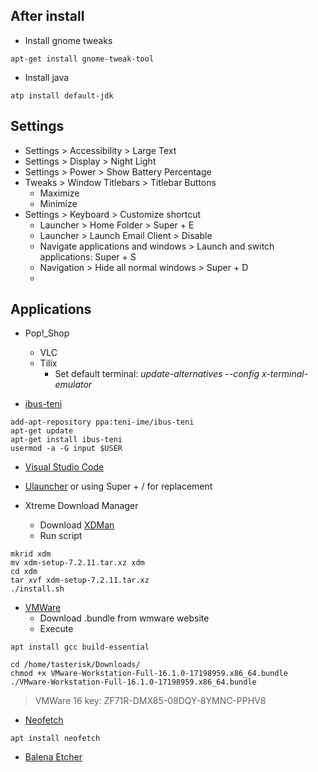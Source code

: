 ## After install
- Install gnome tweaks
```console
apt-get install gnome-tweak-tool
```

- Install java
```console
atp install default-jdk
```

## Settings

- Settings > Accessibility > Large Text
- Settings > Display > Night Light
- Settings > Power > Show Battery Percentage
- Tweaks > Window Titlebars > Titlebar Buttons
  - Maximize
  - Minimize
- Settings > Keyboard > Customize shortcut
  - Launcher > Home Folder > Super + E
  - Launcher > Launch Email Client > Disable
  - Navigate applications and windows > Launch and switch applications: Super + S
  - Navigation > Hide all normal windows > Super + D
  - 

## Applications
- Pop!_Shop
  - VLC
  - Tilix
    - Set default terminal: *update-alternatives --config x-terminal-emulator*

- [ibus-teni](https://github.com/teni-ime/ibus-teni)
```console
add-apt-repository ppa:teni-ime/ibus-teni
apt-get update
apt-get install ibus-teni
usermod -a -G input $USER
```

- [Visual Studio Code](https://code.visualstudio.com/download)

- [Ulauncher](https://ulauncher.io/) or using Super + / for replacement

- Xtreme Download Manager

  - Download [XDMan](http://xdman.sourceforge.net/#downloads)
  - Run script
```console
mkrid xdm
mv xdm-setup-7.2.11.tar.xz xdm
cd xdm
tar xvf xdm-setup-7.2.11.tar.xz
./install.sh
```

- [VMWare](https://www.vmware.com/products/workstation-pro/workstation-pro-evaluation.html)
  - Download .bundle from wmware website
  - Execute
```console
apt install gcc build-essential

cd /home/tasterisk/Downloads/
chmod +x VMware-Workstation-Full-16.1.0-17198959.x86_64.bundle
./VMware-Workstation-Full-16.1.0-17198959.x86_64.bundle
```
> VMWare 16 key: ZF71R-DMX85-08DQY-8YMNC-PPHV8

- [Neofetch](https://github.com/dylanaraps/neofetch)
```console
apt install neofetch
```

- [Balena Etcher](https://www.balena.io/etcher/)
